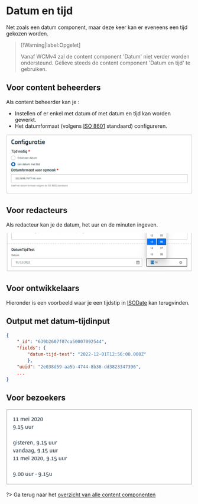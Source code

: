 # Datum en tijd

Net zoals een datum component, maar deze keer kan er eveneens een tijd gekozen worden.

> [!Warning|label:Opgelet]
>
> Vanaf WCMv4 zal de content component 'Datum' niet verder worden ondersteund. Gelieve steeds de content component 'Datum en tijd' te gebruiken.

## Voor content beheerders

Als content beheerder kan je :

* Instellen of er enkel met datum of met datum en tijd kan worden gewerkt.
* Het datumformaat (volgens [ISO 8601](https://www.iso.org/iso-8601-date-and-time-format.html) standaard) configureren.

![Datum entijd config](../assets/datum-en-tijd-config.png)

## Voor redacteurs

Als redacteur kan je de datum, het uur en de minuten ingeven.

![Datum entijd config](../assets/datum-en-tijd-redactie.png)

## Voor ontwikkelaars

Hieronder is een voorbeeld waar je een tijdstip in [ISODate](https://www.iso.org/iso-8601-date-and-time-format.html) kan terugvinden.

## Output met datum-tijdinput

```json
{
    "_id": "639b2607f07ca50007092544",
    "fields": {
        "datum-tijd-test": "2022-12-01T12:56:00.000Z"
        },
    "uuid": "2e038d59-aa5b-4744-8b36-dd3823347396",
    ...
}
```

## Voor bezoekers

![Datum en tijd bezoeker](../assets/datum-en-tijd-bezoeker.png)

?> Ga terug naar het [overzicht van alle content componenten](/redactie/content/inrichten-cc-standaard.md)
